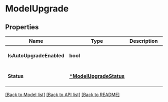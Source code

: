 # ModelUpgrade

## Properties
Name | Type | Description | Notes
------------ | ------------- | ------------- | -------------
**IsAutoUpgradeEnabled** | **bool** |  | [optional] [default to null]
**Status** | [***ModelUpgradeStatus**](model.UpgradeStatus.md) |  | [optional] [default to null]

[[Back to Model list]](../README.md#documentation-for-models) [[Back to API list]](../README.md#documentation-for-api-endpoints) [[Back to README]](../README.md)

